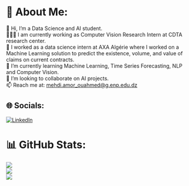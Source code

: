# 💫 About Me:
👋 Hi, I’m a Data Science and AI student.<br>👨🏽‍💻 I am currently working as Computer Vision Research Intern at CDTA research center.<br>🤝 I worked as a data science intern at AXA Algérie where I worked on a Machine Learning solution to predict the existence, volume, and value of claims on current contracts.<br>🌱 I’m currently learning Machine Learning, Time Series Forecasting, NLP and Computer Vision.<br>👯 I’m looking to collaborate on AI projects.<br>📫 Reach me at: mehdi.amor_ouahmed@g.enp.edu.dz


## 🌐 Socials:
[![LinkedIn](https://img.shields.io/badge/LinkedIn-%230077B5.svg?logo=linkedin&logoColor=white)](https://linkedin.com/in/mehdi-amor-ouahmed/) 
# 📊 GitHub Stats:
![](https://github-readme-stats.vercel.app/api?username=mehdi0807&theme=dark&hide_border=false&include_all_commits=true&count_private=false)<br/>
![](https://github-readme-streak-stats.herokuapp.com/?user=mehdi0807&theme=dark&hide_border=false)<br/>
![](https://github-readme-stats.vercel.app/api/top-langs/?username=mehdi0807&theme=dark&hide_border=false&include_all_commits=true&count_private=false&layout=compact)

<!-- Proudly created with GPRM ( https://gprm.itsvg.in ) -->
